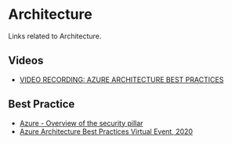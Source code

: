 # Architecture
Links related to Architecture.

## Videos
- [VIDEO RECORDING: AZURE ARCHITECTURE BEST PRACTICES](https://youtu.be/8SCz9x6vaK8)

## Best Practice
- [Azure - Overview of the security pillar](https://docs.microsoft.com/en-us/azure/architecture/framework/security/overview)
- [Azure Architecture Best Practices Virtual Event, 2020](https://www.youtube.com/watch?app=desktop&v=8SCz9x6vaK8)
